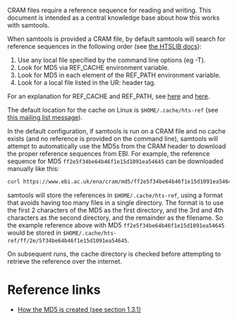 CRAM files require a reference sequence for reading and writing. This document
is intended as a central knowledge base about how this works with samtools.

When samtools is provided a CRAM file, by default samtools will search for
reference sequences in the following order (see
[the HTSLIB docs](http://www.htslib.org/doc/samtools.html#REFERENCE_SEQUENCES)):


1. Use any local file specified by the command line options (eg -T).
2. Look for MD5 via REF_CACHE environment variable.
3. Look for MD5 in each element of the REF_PATH environment variable.
4. Look for a local file listed in the UR: header tag. 

For an explanation for REF_CACHE and REF_PATH, see
[here](http://www.htslib.org/doc/samtools.html#REFERENCE_SEQUENCES) and
[here](http://www.htslib.org/workflow/#mapping_to_cram).


The default location for the cache on Linux is `$HOME/.cache/hts-ref` (see
[this mailing list message](https://sourceforge.net/p/samtools/mailman/message/34781943/)).

In the default configuration, if samtools is run on a CRAM file and no cache
exists (and no reference is provided on the command line), samtools will
attempt to automatically use the MD5s from the CRAM header to download the
proper reference sequences from EBI. For example, the reference sequence
for MD5 `ff2e5f34be64b46f1e15d1091ea54645` can be downloaded manually like this:

```bash
curl https://www.ebi.ac.uk/ena/cram/md5/ff2e5f34be64b46f1e15d1091ea54645
```

samtools will store the references in `$HOME/.cache/hts-ref`, using a format
that avoids having too many files in a single directory. The format is to use
the first 2 characters of the MD5 as the first directory, and the 3rd and 4th
characters as the second directory, and the remainder as the filename. So the
example reference above with MD5 `ff2e5f34be64b46f1e15d1091ea54645` would be
stored in `$HOME/.cache/hts-ref/ff/2e/5f34be64b46f1e15d1091ea54645`.

On subsequent runs, the cache directory is checked before attempting to
retrieve the reference over the internet.



# Reference links

* [How the MD5 is created (see section 1.3.1)](https://samtools.github.io/hts-specs/SAMv1.pdf)
